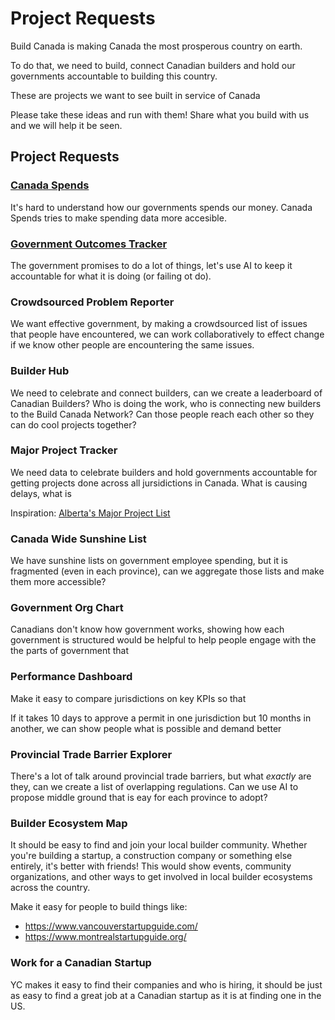 # Project Requests

Build Canada is making Canada the most prosperous country on earth. 

To do that, we need to build, connect Canadian builders and hold our governments accountable to building this country.

These are projects we want to see built in service of Canada

Please take these ideas and run with them! Share what you build with us and we will help it be seen.


## Project Requests

### [Canada Spends](github.com/BuildCanada/CanadaSpends)

It's hard to understand how our governments spends our money. Canada Spends tries to make spending data more accesible. 

### [Government Outcomes Tracker](github.com/BuildCanada/OutcomesTracker)

The government promises to do a lot of things, let's use AI to keep it accountable for what it is doing (or failing ot do).

### Crowdsourced Problem Reporter

We want effective government, by making a crowdsourced list of issues that people have encountered,
we can work collaboratively to effect change if we know other people are encountering the same issues. 

### Builder Hub

We need to celebrate and connect builders, can we create a leaderboard of Canadian Builders? Who is doing the work,
who is connecting new builders to the Build Canada Network? Can those people reach each other so they can do cool projects together?

### Major Project Tracker

We need data to celebrate builders and hold governments accountable for getting projects done across all jursidictions in Canada.
What is causing delays, what is 

Inspiration: [Alberta's Major Project List](https://majorprojects.alberta.ca/)

### Canada Wide Sunshine List

We have sunshine lists on government employee spending, but it is fragmented (even in each province), can we aggregate those lists and make them more accessible?

### Government Org Chart

Canadians don't know how government works, showing how each government is structured would be helpful to help people engage with the the parts of
government that 

### Performance Dashboard

Make it easy to compare jurisdictions on key KPIs so that 

If it takes 10 days to approve a permit in one jurisdiction but 10 months in another, we can show people what is possible and demand better

### Provincial Trade Barrier Explorer

There's a lot of talk around provincial trade barriers, but what *exactly* are they, can we create a list of overlapping regulations. 
Can we use AI to propose middle ground that is eay for each province to adopt?

### Builder Ecosystem Map

It should be easy to find and join your local builder community. Whether you're building a startup,
a construction company or something else entirely, it's better with friends! This would show events, 
community organizations, and other ways to get involved in local builder ecosystems across the country.


Make it easy for people to build things like:
* https://www.vancouverstartupguide.com/
* https://www.montrealstartupguide.org/

### Work for a Canadian Startup

YC makes it easy to find their companies and who is hiring, it should be just as easy to find a great job at a Canadian startup as it is at finding one in the US. 

